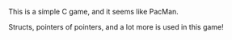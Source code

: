 This is a simple C game, and it seems like PacMan.

Structs, pointers of pointers, and a lot more is used in this game!